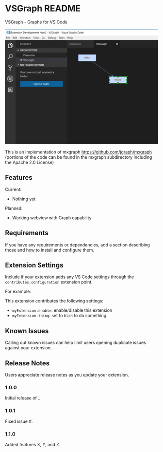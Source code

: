 # VSGraph README

VSGraph - Graphs for VS Code

![Hello World Graph](helloworld.png)

This is an implementation of mxgraph
https://github.com/jgraph/mxgraph (portions of the code can be found in the mxgraph subdirectory including the Apache 2.0 License)

## Features

Current:
* Nothing yet

Planned:
* Working webview with Graph capability

## Requirements

If you have any requirements or dependencies, add a section describing those and how to install and configure them.

## Extension Settings

Include if your extension adds any VS Code settings through the `contributes.configuration` extension point.

For example:

This extension contributes the following settings:

* `myExtension.enable`: enable/disable this extension
* `myExtension.thing`: set to `blah` to do something

## Known Issues

Calling out known issues can help limit users opening duplicate issues against your extension.

## Release Notes

Users appreciate release notes as you update your extension.

### 1.0.0

Initial release of ...

### 1.0.1

Fixed issue #.

### 1.1.0

Added features X, Y, and Z.


